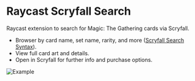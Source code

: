 # Raycast Scryfall Search

Raycast extension to search for Magic: The Gathering cards via Scryfall.

* Browser by card name, set name, rarity, and more ([Scryfall Search Syntax](https://scryfall.com/docs/syntax)).
* View full card art and details.
* Open in Scryfall for further info and purchase options.

![Example](https://github.com/fourjuaneight/scryfall-search/blob/main/metadata/scryfall-search.gif?raw=true)
